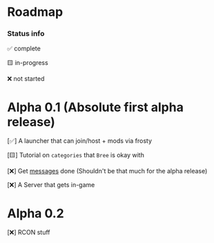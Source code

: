 # Roadmap

### Status info

✅ complete

🟨 in-progress

❌ not started

# Alpha 0.1 (Absolute first alpha release)

[✅] A launcher that can join/host + mods via frosty

[🟨] Tutorial on `categories` that `Bree` is okay with

[❌] Get [messages](/GhidraStuff/BreeMsgs/Categories.h) done (Shouldn't be that much for the alpha release)

[❌] A Server that gets in-game

# Alpha 0.2

[❌] RCON stuff
